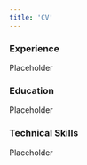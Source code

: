```yaml
---
title: 'CV'
---
```


### Experience
Placeholder

### Education
Placeholder

### Technical Skills
Placeholder